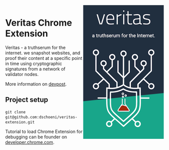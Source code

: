 <img width="256" src="logo.png" align="right" />

# Veritas Chrome Extension
Veritas - a truthserum for the internet. we snapshot websites, and proof their content at a specific point in time using cryptographic signatures from a network of validator nodes.

More information on [devpost](https://devpost.com/software/veritas-aspr4w/).

## Project setup
```
git clone git@github.com:dschoeni/veritas-extension.git
```

Tutorial to load Chrome Extension for debugging can be founder on [developer.chrome.com](https://developer.chrome.com/extensions/tut_debugging).